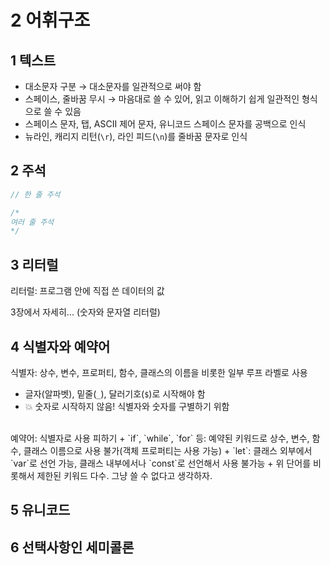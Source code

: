 # 2 어휘구조

## 1 텍스트
+ 대소문자 구분 → 대소문자를 일관적으로 써야 함
+ 스페이스, 줄바꿈 무시 → 마음대로 쓸 수 있어, 읽고 이해하기 쉽게 일관적인 형식으로 쓸 수 있음
+ 스페이스 문자, 탭, ASCII 제어 문자, 유니코드 스페이스 문자를 공백으로 인식
+ 뉴라인, 캐리지 리턴(`\r`), 라인 피드(`\n`)를 줄바꿈 문자로 인식 

## 2 주석
```js
// 한 줄 주석

/*
여러 줄 주석
*/
```

## 3 리터럴
리터럴: 프로그램 안에 직접 쓴 데이터의 값

3장에서 자세히... (숫자와 문자열 리터럴)

## 4 식별자와 예약어
식별자: 상수, 변수, 프로퍼티, 함수, 클래스의 이름을 비롯한 일부 루프 라벨로 사용
+ 글자(알파벳), 밑줄(`_`), 달러기호(`$`)로 시작해야 함
+ 💥 숫자로 시작하지 않음! 식별자와 숫자를 구별하기 위함
<br/>
예약어: 식별자로 사용 피하기
+ `if`, `while`, `for` 등: 예약된 키워드로 상수, 변수, 함수, 클래스 이름으로 사용 불가(객체 프로퍼티는 사용 가능)
+ `let`: 클래스 외부에서 `var`로 선언 가능, 클래스 내부에서나 `const`로 선언해서 사용 불가능
+ 위 단어를 비롯해서 제한된 키워드 다수. 그냥 쓸 수 없다고 생각하자.

## 5 유니코드

## 6 선택사항인 세미콜론
